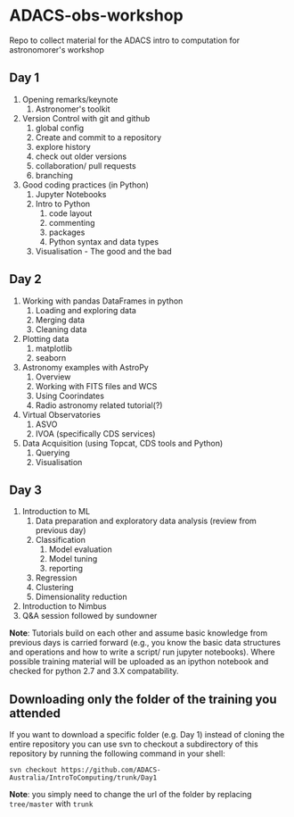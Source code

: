 # ADACS-obs-workshop
Repo to collect material for the ADACS intro to computation for astronomorer's workshop


## Day 1

1. Opening remarks/keynote
    1. Astronomer's toolkit
2. Version Control with git and github
    1. global config
    2. Create and commit to a repository
    3. explore history
    4. check out older versions
    5. collaboration/ pull requests
    6. branching
3. Good coding practices (in Python)
    1. Jupyter Notebooks
    2. Intro to Python
        1. code layout
        2. commenting
        3. packages
        4. Python syntax and data types
    3. Visualisation - The good and the bad

## Day 2

1. Working with pandas DataFrames in python
    1. Loading and exploring data
    2. Merging data
    3. Cleaning data
2. Plotting data
    1. matplotlib
    2. seaborn
3. Astronomy examples with AstroPy
    1. Overview 
    2. Working with FITS files and WCS
    3. Using Coorindates
    4. Radio astronomy related tutorial(?) 
4. Virtual Observatories
    1. ASVO
    2. IVOA (specifically CDS services)
5. Data Acquisition (using Topcat, CDS tools and Python)
    1. Querying
    2. Visualisation


## Day 3

1. Introduction to ML
    1. Data preparation and exploratory data analysis (review from previous day)
    2. Classification
        1. Model evaluation
        2. Model tuning
        3. reporting
    3. Regression
    4. Clustering
    5. Dimensionality reduction
2. Introduction to Nimbus
3. Q&A session followed by sundowner



**Note**:
Tutorials build on each other and assume basic knowledge from previous days is carried forward (e.g., you know the basic data structures and operations and how to write a script/ run jupyter notebooks). 
Where possible training material will be uploaded as an ipython notebook and checked for python 2.7 and 3.X compatability.

## Downloading only the folder of the training you attended

If you want to download a specific folder (e.g. Day 1) instead of cloning the entire repository you can use svn to checkout a subdirectory of this repository by running the following command in your shell:

`svn checkout https://github.com/ADACS-Australia/IntroToComputing/trunk/Day1`

**Note**: you simply need to change the url of the folder by replacing `tree/master` with `trunk`


